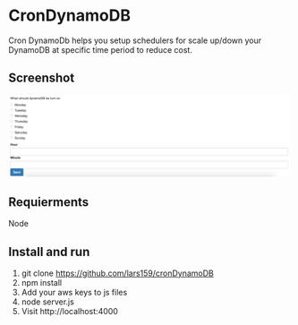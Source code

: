 

# CronDynamoDB
Cron DynamoDb helps you setup schedulers for scale up/down your DynamoDB at specific time period to reduce cost.


## Screenshot
![alt text](https://raw.githubusercontent.com/lars159/cronDynamoDB/master/screen2.png)


## Requierments
Node



## Install and run
1. git clone https://github.com/lars159/cronDynamoDB
2. npm install
3. Add your aws keys to js files
4. node server.js
5. Visit http://localhost:4000 
